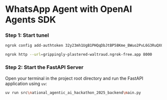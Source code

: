 # WhatsApp Agent with OpenAI Agents SDK

### Step 1: Start tunel

```bash
ngrok config add-authtoken 32y23mh1UgB1PHQqDbJtBP58Kme_BWuo2PvL6G3RuQXCLrDt
```

```bash
ngrok http --url=grippingly-plastered-waltraud.ngrok-free.app 8000
```

### Step 2: Start the FastAPI Server

Open your terminal in the project root directory and run the FastAPI application using `uv`:

```bash
uv run src\national_agentic_ai_hackathon_2025_backend\main.py
```

